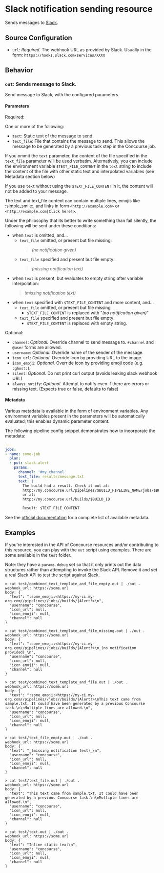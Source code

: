 Slack notification sending resource
===================================

Sends messages to [Slack](https://slack.com).

Source Configuration
--------------------

-	`url`: *Required.* The webhook URL as provided by Slack. Usually in the form: `https://hooks.slack.com/services/XXXX`

Behavior
--------

### `out`: Sends message to Slack.

Send message to Slack, with the configured parameters.

#### Parameters

Required:

One or more of the following:
-	`text`: Static text of the message to send.
-	`text_file`: File that contains the message to send. This allows the message to be generated by a previous task step in the Concourse job.

If you ommit the `text` parameter, the content of the file specified in the
`text_file` parameter will be used verbatim.  Alternatively, you can include
the environment variable `$TEXT_FILE_CONTENT` in the `text` string to include
the content of the file with other static text and interpolated variables (see
Metadata section below)

If you use `text` without using the `$TEXT_FILE_CONTENT` in it, the content
will not be added to your message.

The text and text_file content can contain multiple lines, emojis like :simple_smile:,
and links in form `<http://example.com>` or `<http://example.com|Click here!>`.

Under the philosophy that its better to write something than fail silently,
the following will be sent under these conditions:

- when `text` is omitted, and...
  - `text_file` omitted, or present but file missing:
    > *(no notification given)*
  - `text_file` specified and present but file empty:
    > *(missing notification text)*
- when `text` is present, but evaluates to empty string after variable interpolation:
  > *(missing notification text)*
- when `text` specified with `$TEXT_FILE_CONTENT` and more content, and...
  - `text_file` omitted, or present but file missing
    * `$TEXT_FILE_CONTENT` is replaced with "*(no notification given)*"
  - `text_file` specified and present but file empty:
    * `$TEXT_FILE_CONTENT` is replaced with empty string.

Optional:

-	`channel`: *Optional.* Override channel to send message to. `#channel` and `@user` forms are allowed.
-	`username`: *Optional.* Override name of the sender of the message.
-	`icon_url`: *Optional.* Override icon by providing URL to the image.
-	`icon_emoji`: *Optional.* Override icon by providing emoji code (e.g. `:ghost:`).
- `silent`: *Optional.* Do not print curl output (avoids leaking slack webhook URL)
- `always_notify`: *Optional.* Attempt to notify even if there are errors or missing text. (Expects true or false, defaults to false)

#### Metadata

Various metadata is available in the form of environment variables. Any environment variables present in the parameters will be automatically evaluated; this enables dynamic parameter content.

The following pipeline config snippet demonstrates how to incorporate the metadata:

```yaml
---
jobs:
- name: some-job
  plan:
  - put: slack-alert
    params:
      channel: '#my_channel'
      text_file: results/message.txt
      text: |
        The build had a result. Check it out at:
        http://my.concourse.url/pipelines/$BUILD_PIPELINE_NAME/jobs/$BUILD_JOB_NAME/builds/$BUILD_NAME
        or at:
        http://my.concourse.url/builds/$BUILD_ID

        Result: $TEXT_FILE_CONTENT
```

See the [official documentation](http://concourse.ci/implementing-resources.html#resource-metadata) for a complete list of available metadata.

Examples
--------

If you're interested in the API of Concourse resources and/or contributing to this resource, you can play with the `out` script using examples. There are some available in the `test` folder.

Note: they have a `params.debug` set so that it only prints out the data structures rather than attempting to invoke the Slack API. Remove it and set a real Slack API to test the script against Slack.

```
> cat test/combined_text_template_and_file_empty.out | ./out .
webhook_url: https://some.url
body: {
  "text": ":some_emoji:<https://my-ci.my-org.com//pipelines//jobs//builds/|Alert!>\n",
  "username": "concourse",
  "icon_url": null,
  "icon_emoji": null,
  "channel": null
}

> cat test/combined_text_template_and_file_missing.out | ./out .
webhook_url: https://some.url
body: {
  "text": ":some_emoji:<https://my-ci.my-org.com//pipelines//jobs//builds/|Alert!>\n_(no notification provided)_\n",
  "username": "concourse",
  "icon_url": null,
  "icon_emoji": null,
  "channel": null
}

> cat test/combined_text_template_and_file.out | ./out .
webhook_url: https://some.url
body: {
  "text": ":some_emoji:<https://my-ci.my-org.com//pipelines//jobs//builds/|Alert!>\nThis text came from sample.txt. It could have been generated by a previous Concourse task.\n\nMultiple lines are allowed.\n",
  "username": "concourse",
  "icon_url": null,
  "icon_emoji": null,
  "channel": null
}

> cat test/text_file_empty.out | ./out .
webhook_url: https://some.url
body: {
  "text": "_(missing notification text)_\n",
  "username": "concourse",
  "icon_url": null,
  "icon_emoji": null,
  "channel": null
}

> cat test/text_file.out | ./out .
webhook_url: https://some.url
body: {
  "text": "This text came from sample.txt. It could have been generated by a previous Concourse task.\n\nMultiple lines are allowed.\n",
  "username": "concourse",
  "icon_url": null,
  "icon_emoji": null,
  "channel": null
}

> cat test/text.out | ./out .
webhook_url: https://some.url
body: {
  "text": "Inline static text\n",
  "username": "concourse",
  "icon_url": null,
  "icon_emoji": null,
  "channel": null
}

```
